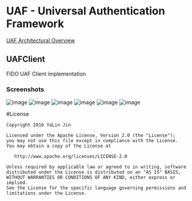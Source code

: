 # UAF - Universal Authentication Framework

[UAF Architectural Overview](https://fidoalliance.org/wp-content/uploads/html/fido-uaf-overview-v1.0-ps-20141208.html)

## UAFClient
FIDO UAF Client implementation

### Screenshots
 ![image](https://github.com/jinkg/UAFClient/blob/master/screenshot/asm_list.png)
 ![image](https://github.com/jinkg/UAFClient/blob/master/screenshot/default_asm.png)
 ![image](https://github.com/jinkg/UAFClient/blob/master/screenshot/device_list.png)
 ![image](https://github.com/jinkg/UAFClient/blob/master/screenshot/touch.png)
 ![image](https://github.com/jinkg/UAFClient/blob/master/screenshot/test.png)
 ![image](https://github.com/jinkg/UAFClient/blob/master/screenshot/test1.png)

#License

    Copyright 2016 YaLin Jin

    Licensed under the Apache License, Version 2.0 (the "License");
    you may not use this file except in compliance with the License.
    You may obtain a copy of the License at

       http://www.apache.org/licenses/LICENSE-2.0

    Unless required by applicable law or agreed to in writing, software
    distributed under the License is distributed on an "AS IS" BASIS,
    WITHOUT WARRANTIES OR CONDITIONS OF ANY KIND, either express or implied.
    See the License for the specific language governing permissions and
    limitations under the License.
